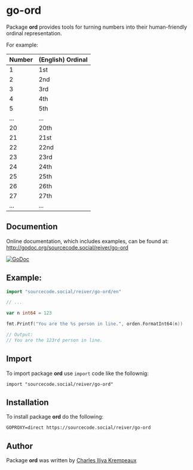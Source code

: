 
# go-ord

Package **ord** provides tools for turning numbers into their human-friendly ordinal representation.

For example:

| Number | (English) Ordinal |
|--------|-------------------|
|      1 |               1st |
|      2 |               2nd |
|      3 |               3rd |
|      4 |               4th |
|      5 |               5th |
|    ... |               ... |
|     20 |              20th |
|     21 |              21st |
|     22 |              22nd |
|     23 |              23rd |
|     24 |              24th |
|     25 |              25th |
|     26 |              26th |
|     27 |              27th |
|    ... |               ... |

## Documention

Online documentation, which includes examples, can be found at: http://godoc.org/sourcecode.social/reiver/go-ord

[![GoDoc](https://godoc.org/sourcecode.social/reiver/go-ord?status.svg)](https://godoc.org/sourcecode.social/reiver/go-ord)

## Example:

```go
import "sourcecode.social/reiver/go-ord/en"

// ...

var n int64 = 123

fmt.Printf("You are the %s person in line.", orden.FormatInt64(n))

// Output:
// You are the 123rd person in line.
```

## Import

To import package **ord** use `import` code like the follownig:
```
import "sourcecode.social/reiver/go-ord"
```

## Installation

To install package **ord** do the following:
```
GOPROXY=direct https://sourcecode.social/reiver/go-ord
```

## Author

Package **ord** was written by [Charles Iliya Krempeaux](http://changelog.ca)
